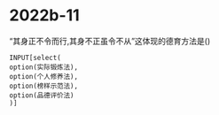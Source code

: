# 2022b-11
“其身正不令而行,其身不正虽令不从”这体现的德育方法是()
```meta-bind
INPUT[select(
option(实际锻炼法),
option(个人修养法),
option(榜样示范法),
option(品德评价法)
)]
```